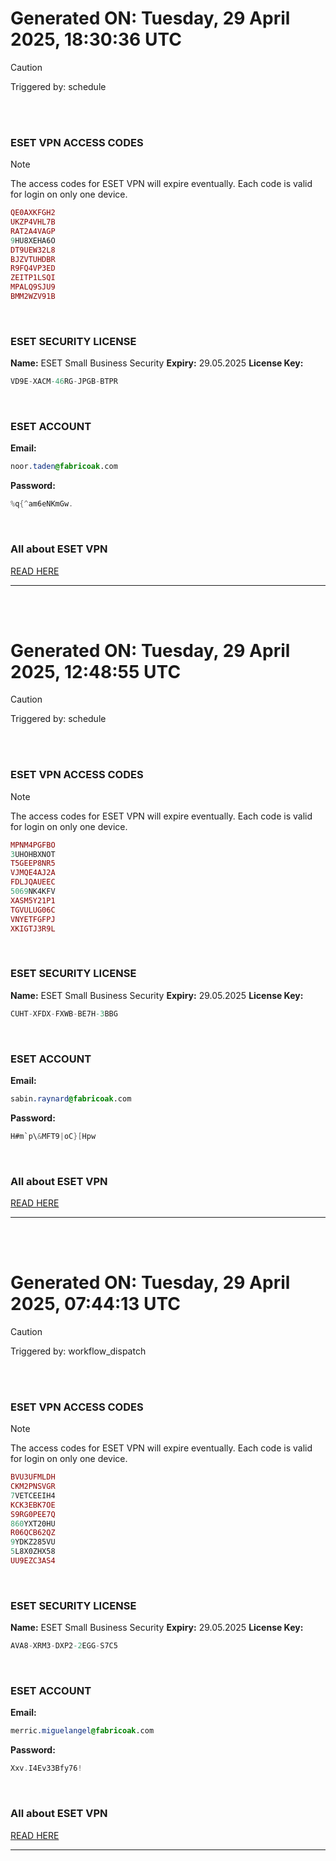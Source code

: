 # Generated ON: Tuesday, 29 April 2025, 18:30:36 UTC

> [!CAUTION]
> Triggered by: schedule

<br><br>

### ESET VPN ACCESS CODES

> [!NOTE]
> The access codes for ESET VPN will expire eventually.
> Each code is valid for login on only one device.

```ruby
QE0AXKFGH2
UKZP4VHL7B
RAT2A4VAGP
9HU8XEHA6O
DT9UEW32L8
BJZVTUHDBR
R9FQ4VP3ED
ZEITP1LSQI
MPALQ9SJU9
BMM2WZV91B
```

<br>

### ESET SECURITY LICENSE

**Name:** ESET Small Business Security
**Expiry:** 29.05.2025
**License Key:**

```POV-Ray SDL
VD9E-XACM-46RG-JPGB-BTPR
```

<br>

### ESET ACCOUNT

**Email:**

```CSS
noor.taden@fabricoak.com
```

**Password:**

```POV-Ray SDL
%q{^am6eNKmGw.
```

<br>

### All about ESET VPN

[READ HERE](https://t.me/F_NiREvil/2113)

---

<br><br>

# Generated ON: Tuesday, 29 April 2025, 12:48:55 UTC

> [!CAUTION]
> Triggered by: schedule

<br><br>

### ESET VPN ACCESS CODES

> [!NOTE]
> The access codes for ESET VPN will expire eventually.
> Each code is valid for login on only one device.

```ruby
MPNM4PGFBO
3UHOHBXNOT
T5GEEP8NR5
VJMQE4AJ2A
FDLJQAUEEC
5069NK4KFV
XASM5Y21P1
TGVULUG06C
VNYETFGFPJ
XKIGTJ3R9L
```

<br>

### ESET SECURITY LICENSE

**Name:** ESET Small Business Security
**Expiry:** 29.05.2025
**License Key:**

```POV-Ray SDL
CUHT-XFDX-FXWB-BE7H-3BBG
```

<br>

### ESET ACCOUNT

**Email:**

```CSS
sabin.raynard@fabricoak.com
```

**Password:**

```POV-Ray SDL
H#m`p\&MFT9|oC}[Hpw
```

<br>

### All about ESET VPN

[READ HERE](https://t.me/F_NiREvil/2113)

---

<br><br>

# Generated ON: Tuesday, 29 April 2025, 07:44:13 UTC

> [!CAUTION]
> Triggered by: workflow_dispatch

<br><br>

### ESET VPN ACCESS CODES

> [!NOTE]
> The access codes for ESET VPN will expire eventually.
> Each code is valid for login on only one device.

```ruby
BVU3UFMLDH
CKM2PNSVGR
7VETCEEIH4
KCK3EBK7OE
S9RG0PEE7Q
860YXT20HU
R06QCB62QZ
9YDKZ285VU
5L8X0ZHX58
UU9EZC3AS4
```

<br>

### ESET SECURITY LICENSE

**Name:** ESET Small Business Security
**Expiry:** 29.05.2025
**License Key:**

```POV-Ray SDL
AVA8-XRM3-DXP2-2EGG-S7C5
```

<br>

### ESET ACCOUNT

**Email:**

```CSS
merric.miguelangel@fabricoak.com
```

**Password:**

```POV-Ray SDL
Xxv.I4Ev33Bfy76!
```

<br>

### All about ESET VPN

[READ HERE](https://t.me/F_NiREvil/2113)

---

<br><br>

